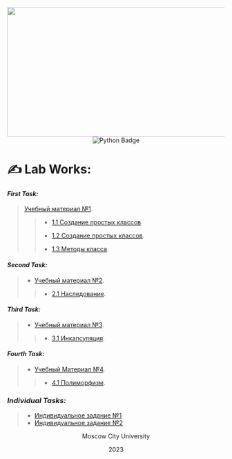 <!-- <div align="center">
  <img src="https://media.tenor.com/2nKSTDDekOgAAAAC/coding-kira.gif" width="1200" height="300">
</div> -->

<a href="https://github.com/Iv0cheer?tab=repositories">
  <img src="https://media.tenor.com/2nKSTDDekOgAAAAC/coding-kira.gif" width="600" height="300">
</a>

<div class="badge" align="center">
  <img src="https://freepngimg.com/thumb/categories/1402.png" alt="Python Badge">
</div>

# ✍ __**Lab Works:**__

#### *First Task:*
> [Учебный материал №1](/LectionT.ipynb).
>
> > * [1.1 Создание простых классов](/Task_1_1_1.ipynb).
> > 
> > * [1.2 Создание простых классов](/Task_1_2_1.ipynb).
> >
> > * [1.3 Методы класса](/Task_1_3.ipynb).


#### *Second Task:*
> * [Учебный материал №2](/Lection_2sm.ipynb).
> >
> > * [2.1 Наследование](/Task_2_1.ipynb).


#### *Third Task:*
> * [Учебный материал №3](/Lection_3sm.ipynb).
> >
> > * [3.1 Инкапсуляция](/Task_3_1.ipynb).

#### *Fourth Task:*
> * [Учебный Материал №4](/Lection_4sm.ipynb).
> >
> > * [4.1 Полиморфизм](/Task_4_1.ipynb).

### *Individual Tasks:*
> * [Индивидуальное задание №1](/Individual.ipynb)
> * [Индивидуальное задание №2](/Individual_2.ipynb)


<div align="center">
  Moscow City University
  
  2023
</div>

